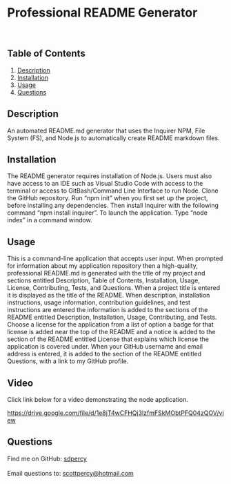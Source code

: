
  
  # Professional README Generator

  <br />

  ## Table of Contents
  1. [Description](#description)
  2. [Installation](#installation)
  3. [Usage](#usage)
  4. [Questions](#questions)
  
  ## Description
  An automated README.md generator that uses the Inquirer NPM, File System (FS), and Node.js to automatically create README markdown files.
  
  ## Installation
  The README generator requires installation of Node.js. Users must also have access to an IDE such as Visual Studio Code with access to the terminal or access to GitBash/Command Line Interface to run Node. Clone the GitHub repository. Run “npm init” when you first set up the project, before installing any dependencies.  Then install Inquirer with the following command “npm install inquirer”.  To launch the application.  Type “node index” in a command window.
  
  ## Usage
  This is a command-line application that accepts user input.  When prompted for information about my application repository then a high-quality, professional README.md is generated with the title of my project and sections entitled Description, Table of Contents, Installation, Usage, License, Contributing, Tests, and Questions.  When a project title is entered it is displayed as the title of the README. When description, installation instructions, usage information, contribution guidelines, and test instructions are entered the information is added to the sections of the README entitled Description, Installation, Usage, Contributing, and Tests.  Choose a license for the application from a list of option a badge for that license is added near the top of the README and a notice is added to the section of the README entitled License that explains which license the application is covered under.  When your GitHub username and email address is entered, it is added to the section of the README entitled Questions, with a link to my GitHub profile.

## Video 
Click link below for a video demonstrating the node application.

https://drive.google.com/file/d/1e8jT4wCFHQj3lzfmFSkMObtPFQ04zQOV/view

  ## Questions

  Find me on GitHub: [sdpercy](https://github.com/sdpercy)<br />
  <br />
  Email questions to: scottpercy@hotmail.com<br />
